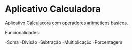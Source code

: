 # Aplicativo Calculadora 

Aplicativo Calculadora com operadores aritmeticos basicos.

Funcionalidades:

-Soma
-Divisão
-Subtração
-Multiplicação 
-Porcentagem


